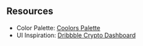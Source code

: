 ## Resources
- Color Palette: [Coolors Palette](https://coolors.co/image-picker)
- UI Inspiration: [Dribbble Crypto Dashboard](https://dribbble.com/shots/26395268-Crypto-Dashboard-UI-for-Portfolio-Tracking)



